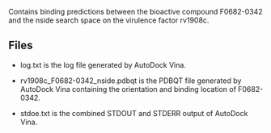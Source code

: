 Contains binding predictions between the bioactive compound F0682-0342 and the nside search space on the virulence factor rv1908c.

## Files

- log.txt is the log file generated by AutoDock Vina.

- rv1908c_F0682-0342_nside.pdbqt is the PDBQT file generated by AutoDock Vina containing the orientation and binding location of F0682-0342.

- stdoe.txt is the combined STDOUT and STDERR output of AutoDock Vina.


